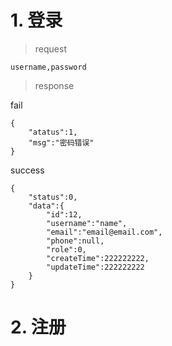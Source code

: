 # 1. 登录
>request   
 
```username,password```  

>response  

fail
```
{
    "atatus":1,
    "msg":"密码错误"
}
```

success

```
{
    "status":0,
    "data":{
        "id":12,
        "username":"name",
        "email":"email@email.com",
        "phone":null,
        "role":0,
        "createTime":222222222,
        "updateTime":222222222
    }
}
```

# 2. 注册

